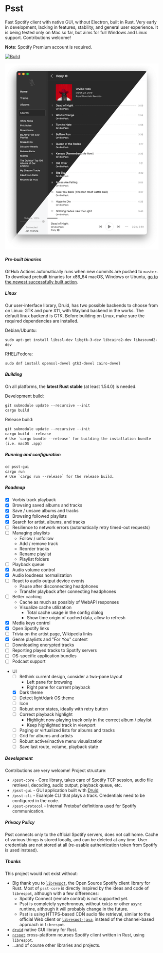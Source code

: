 # Psst

Fast Spotify client with native GUI, without Electron, built in Rust. Very early in development, lacking in features, stability, and general user experience. It is being tested only on Mac so far, but aims for full Windows and Linux support. Contributions welcome!

**Note:** Spotify Premium account is required.

[![Build](https://github.com/jpochyla/psst/actions/workflows/build.yml/badge.svg)](https://github.com/jpochyla/psst/actions)

![Screenshot](./psst-gui/assets/screenshot.png)

##### Pre-built binaries

GitHub Actions automatically runs when new commits are pushed to `master`. To download prebuilt binaries for x86_64 macOS, Windows or Ubuntu, [go to the newest successfully built action](https://nightly.link/jpochyla/psst/workflows/build/master).

##### Linux

Our user-interface library, Druid, has two possible backends to choose from on Linux: GTK and pure X11, with Wayland backend in the works. The default linux backend is GTK. Before building on Linux, make sure the required dependencies are installed. 

Debian/Ubuntu:

```shell
sudo apt-get install libssl-dev libgtk-3-dev libcairo2-dev libasound2-dev
```

RHEL/Fedora:

```shell
sudo dnf install openssl-devel gtk3-devel cairo-devel
```

##### Building

On all platforms, the **latest Rust stable** (at least 1.54.0) is needed.

Development build:
```shell
git submodule update --recursive --init
cargo build
```

Release build:
```shell
git submodule update --recursive --init
cargo build --release
# Use `cargo bundle --release` for building the installation bundle (i.e. macOS .app)
```

##### Running and configuration

```shell
cd psst-gui
cargo run
# Use `cargo run --release` for the release build.
```

##### Roadmap

- [x] Vorbis track playback
- [x] Browsing saved albums and tracks
- [x] Save / unsave albums and tracks
- [x] Browsing followed playlists
- [x] Search for artist, albums, and tracks
- [ ] Resilience to network errors (automatically retry timed-out requests)
- [ ] Managing playlists
    - Follow / unfollow
    - Add / remove track
    - Reorder tracks
    - Rename playlist
    - Playlist folders
- [ ] Playback queue
- [x] Audio volume control
- [x] Audio loudness normalization
- [ ] React to audio output device events
    - Pause after disconnecting headphones
    - Transfer playback after connecting headphones
- [ ] Better caching
    - Cache as much as possibly of WebAPI responses
    - Visualize cache utilization
        - Total cache usage in the config dialog
        - Show time origin of cached data, allow to refresh
- [x] Media keys control
- [x] Open Spotify links
- [ ] Trivia on the artist page, Wikipedia links
- [x] Genre playlists and "For You" content
- [ ] Downloading encrypted tracks
- [ ] Reporting played tracks to Spotify servers
- [ ] OS-specific application bundles
- [ ] Podcast support
- UI
    - [ ] Rethink current design, consider a two-pane layout
        - Left pane for browsing
        - Right pane for current playback
    - [x] Dark theme
    - [ ] Detect light/dark OS theme
    - [ ] Icon
    - [ ] Robust error states, ideally with retry button
    - [ ] Correct playback highlight
        - Highlight now-playing track only in the correct album / playlist
        - Keep highlighted track in viewport
    - [ ] Paging or virtualized lists for albums and tracks
    - [ ] Grid for albums and artists
    - [ ] Robust active/inactive menu visualization
    - [ ] Save last route, volume, playback state

##### Development

Contributions are very welcome! Project structure:

- `/psst-core` - Core library, takes care of Spotify TCP session, audio file retrieval, decoding, audio output, playback queue, etc.
- `/psst-gui` - GUI application built with [Druid](https://github.com/linebender/druid)
- `/psst-cli` - Example CLI that plays a track.  Credentials need to be configured in the code.
- `/psst-protocol` - Internal Protobuf definitions used for Spotify communication.

##### Privacy Policy

Psst connects only to the official Spotify servers, does not call home. Cache of various things is stored locally, and can be deleted at any time. User credentials are not stored at all (re-usable authentication token from Spotify is used instead).

##### Thanks

This project would not exist without:

- Big thank you to [`librespot`](https://github.com/librespot-org/librespot), the Open Source Spotify client library for Rust.  Most of `psst-core` is directly inspired by the ideas and code of `librespot`, although with a few differences:
    - Spotify Connect (remote control) is not supported yet.
    - Psst is completely synchronous, without `tokio` or other `async` runtime, although it will probably change in the future.
    - Psst is using HTTPS-based CDN audio file retrieval, similar to the official Web client or [`librespot-java`](https://github.com/librespot-org/librespot-java), instead of the channel-based approach in `librespot`.
- [`druid`](https://github.com/linebender/druid) native GUI library for Rust.
- [`ncspot`](https://github.com/hrkfdn/ncspot) cross-platform ncurses Spotify client written in Rust, using `librespot`.
- ...and of course other libraries and projects.
